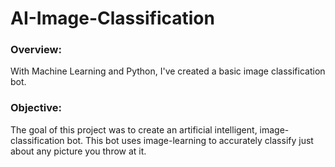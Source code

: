 # AI-Image-Classification

### Overview:
With Machine Learning and Python, I've created a basic image classification bot.

### Objective:
The goal of this project was to create an artificial intelligent, image-classification bot. This bot uses image-learning to accurately classify just about any picture you throw at it. 

